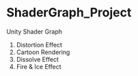 # ShaderGraph_Project
Unity Shader Graph
1. Distortion Effect
2. Cartoon Rendering
3. Dissolve Effect
4. Fire & Ice Effect
